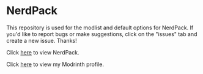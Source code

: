 # NerdPack

This repository is used for the modlist and default options for NerdPack. If you'd like to report bugs or make suggestions, click on the "issues" tab and create a new issue. Thanks!

Click [here](https://modrinth.com/modpack/nerdpack) to view NerdPack.

Click [here](https://modrinth.com/user/UnperishedDev) to view my Modrinth profile.
